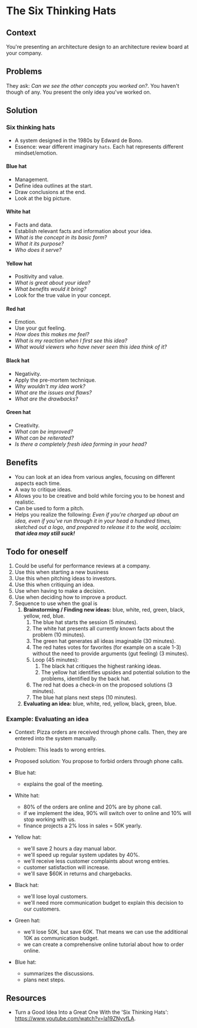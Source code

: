 # The Six Thinking Hats

## Context

You're presenting an architecture design to an architecture review board at your company.

## Problems

They ask: *Can we see the other concepts you worked on?*. You haven't though of any. You present the only idea you've worked on.

## Solution

### Six thinking hats

- A system designed in the 1980s by Edward de Bono.
- Essence: wear different imaginary `hats`. Each hat represents different mindset/emotion.

#### Blue hat

- Management.
- Define idea outlines at the start.
- Draw conclusions at the end.
- Look at the big picture.

#### White hat

- Facts and data.
- Establish relevant facts and information about your idea.
- *What is the concept in its basic form?*
- *What it its purpose?*
- *Who does it serve?*

#### Yellow hat

- Positivity and value.
- *What is great about your idea?*
- *What benefits would it bring?*
- Look for the true value in your concept.

#### Red hat

- Emotion.
- Use your gut feeling.
- *How does this makes me feel?*
- *What is my reaction when I first see this idea?*
- *What would viewers who have never seen this idea think of it?*

#### Black hat

- Negativity.
- Apply the pre-mortem technique.
- *Why wouldn't my idea work?*
- *What are the issues and flaws?*
- *What are the drawbacks?*

#### Green hat

- Creativity.
- *What can be improved?*
- *What can be reiterated?*
- *Is there a completely fresh idea forming in your head?*

## Benefits

- You can look at an idea from various angles, focusing on different aspects each time.
- A way to critique ideas.
- Allows you to be creative and bold while forcing you to be honest and realistic.
- Can be used to form a pitch.
- Helps you realize the following: *Even if you're charged up about an idea, even if you've run through it in your head a hundred times, sketched out a logo, and prepared to release it to the wold, acclaim: **that idea may still suck!***

## Todo for oneself

1. Could be useful for performance reviews at a company.
2. Use this when starting a new business
3. Use this when pitching ideas to investors.
4. Use this when critiquing an idea.
5. Use when having to make a decision.
6. Use when deciding how to improve a product.
7. Sequence to use when the goal is
   1. **Brainstorming / Finding new ideas:** blue, white, red, green, black, yellow, red, blue.
      1. The blue hat starts the session (5 minutes).
      2. The white hat presents all currently known facts about the problem (10 minutes).
      3. The green hat generates all ideas imaginable (30 minutes).
      4. The red hates votes for favorites (for example on a scale 1-3) without the need to provide arguments (gut feeling) (3 minutes).
      5. Loop (45 minutes):
         1. The black hat critiques the highest ranking ideas.
         2. The yellow hat identifies upsides and potential solution to the problems, identified by the back hat.
      6. The red hat does a check-in on the proposed solutions (3 minutes).
      7. The blue hat plans next steps (10 minutes).
   2. **Evaluating an idea:** blue, white, red, yellow, black, green, blue.

### Example: Evaluating an idea

- Context: Pizza orders are received through phone calls. Then, they are entered into the system manually.
- Problem: This leads to wrong entries.
- Proposed solution: You propose to forbid orders through phone calls.

- Blue hat:
  - explains the goal of the meeting.
- White hat:
  - 80% of the orders are online and 20% are by phone call.
  - if we implement the idea, 90% will switch over to online and 10% will stop working with us.
  - finance projects a 2% loss in sales = 50K yearly.
- Yellow hat:
  - we'll save 2 hours a day manual labor.
  - we'll speed up regular system updates by 40%.
  - we'll receive less customer complaints about wrong entries.
  - customer satisfaction will increase.
  - we'll save $60K in returns and chargebacks.
- Black hat:
  - we'll lose loyal customers.
  - we'll need more communication budget to explain this decision to our customers.
- Green hat:
  - we'll lose 50K, but save 60K. That means we can use the additional 10K as communication budget.
  - we can create a comprehensive online tutorial about how to order online.
- Blue hat:
  - summarizes the discussions.
  - plans next steps.

## Resources

- Turn a Good Idea Into a Great One With the 'Six Thinking Hats': <https://www.youtube.com/watch?v=la19ZNyvfLA>.

